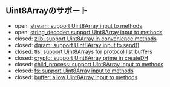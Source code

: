 ## Uint8Arrayのサポート

- open: [stream: support Uint8Array input to methods](https://github.com/nodejs/node/pull/11608)
- open: [string_decoder: support Uint8Array input to methods](https://github.com/nodejs/node/pull/11613)
- closed: [zlib: support Uint8Array in convenience methods ](https://github.com/nodejs/node/pull/12001)
- closed: [dgram: support Uint8Array input to send()](https://github.com/nodejs/node/pull/11985)
- closed: [tls: support Uint8Arrays for protocol list buffers](https://github.com/nodejs/node/pull/11984)
- closed: [crypto: support Uint8Array prime in createDH](https://github.com/nodejs/node/pull/11983)
- closed: [child_process: support Uint8Array input to methods](https://github.com/nodejs/node/pull/10653)
- closed: [fs: support Uint8Array input to methods](https://github.com/nodejs/node/pull/10382)
- closed: [buffer: allow Uint8Array input to methods](https://github.com/nodejs/node/pull/10236)
